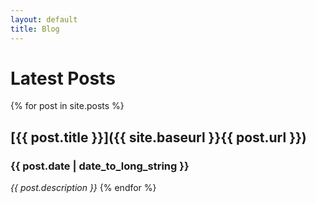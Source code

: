 ```yaml
---
layout: default
title: Blog
---
```

# Latest Posts

{% for post in site.posts %}
## [{{ post.title }}]({{ site.baseurl }}{{ post.url }})
### {{ post.date | date_to_long_string }}
*{{ post.description }}*
{% endfor %}
